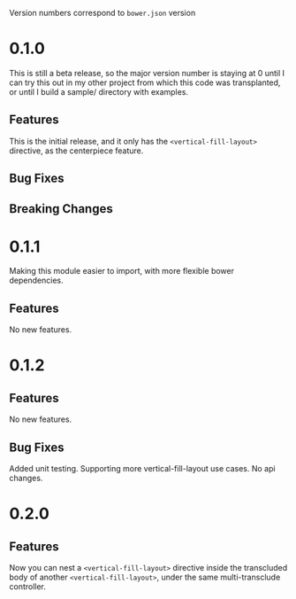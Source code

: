 Version numbers correspond to `bower.json` version

# 0.1.0
This is still a beta release, so the major version number is staying at 0
until I can try this out in my other project from which this code was transplanted,
or until I build a sample/ directory with examples.

## Features
This is the initial release, and it only has the `<vertical-fill-layout>` directive, as the centerpiece feature.

## Bug Fixes

## Breaking Changes


# 0.1.1
Making this module easier to import, with more flexible bower dependencies.

## Features
No new features.


# 0.1.2

## Features
No new features.

## Bug Fixes
Added unit testing.
Supporting more vertical-fill-layout use cases.
No api changes.

# 0.2.0

## Features
Now you can nest a `<vertical-fill-layout>` directive inside the transcluded body of another `<vertical-fill-layout>`, under the same multi-transclude controller.
